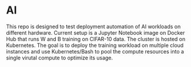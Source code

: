 # AI

This repo is designed to test deployment automation of AI workloads on different hardware. 
Current setup is a Jupyter Notebook image on Docker Hub that runs W and B training on CIFAR-10 data. The cluster is hosted on Kubernetes. 
The goal is to deploy the training workload on multiple cloud instances and use Kubernetes/Bash to pool the compute resources into a single virutal compute to optimize its usage. 
